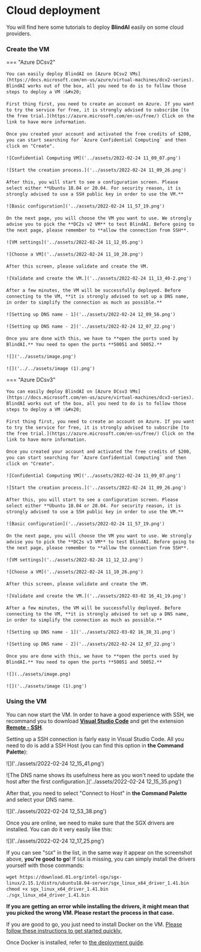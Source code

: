 # Cloud deployment

You will find here some tutorials to deploy **BlindAI** easily on some cloud providers.

### Create the VM

=== "Azure DCsv2"

    You can easily deploy BlindAI on [Azure DCsv2 VMs](https://docs.microsoft.com/en-us/azure/virtual-machines/dcv2-series). BlindAI works out of the box, all you need to do is to follow those steps to deploy a VM :&#x20;

    First thing first, you need to create an account on Azure. If you want to try the service for free, it is strongly advised to subscribe [to the free trial.](https://azure.microsoft.com/en-us/free/) Click on the link to have more information.

    Once you created your account and activated the free credits of $200, you can start searching for `Azure Confidential Computing` and then click on "Create".

    ![Confidential Computing VM]('../assets/2022-02-24 11_09_07.png')

    ![Start the creation process.]('../assets/2022-02-24 11_09_26.png')

    After this, you will start to see a configuration screen. Please select either **Ubuntu 18.04 or 20.04. For security reason, it is strongly advised to use a SSH public key in order to use the VM.**

    ![Basic configuration]('../assets/2022-02-24 11_57_19.png')

    On the next page, you will choose the VM you want to use. We strongly advise you to pick the **DC2s v2 VM** to test BlindAI. Before going to the next page, please remember to **allow the connection from SSH**.

    ![VM settings]('../assets/2022-02-24 11_12_05.png')

    ![Choose a VM]('../assets/2022-02-24 11_10_20.png')

    After this screen, please validate and create the VM.

    ![Validate and create the VM.]('../assets/2022-02-24 11_13_40-2.png')

    After a few minutes, the VM will be successfully deployed. Before connecting to the VM, **it is strongly advised to set up a DNS name, in order to simplify the connection as much as possible.**

    ![Setting up DNS name - 1]('../assets/2022-02-24 12_09_56.png')

    ![Setting up DNS name - 2]('../assets/2022-02-24 12_07_22.png')
    
    Once you are done with this, we have to **open the ports used by BlindAI.** You need to open the ports **50051 and 50052.**

    ![]('../assets/image.png')

    ![]('../../assets/image (1).png')


=== "Azure DCsv3"

    You can easily deploy BlindAI on [Azure DCsv3 VMs](https://docs.microsoft.com/en-us/azure/virtual-machines/dcv3-series). BlindAI works out of the box, all you need to do is to follow those steps to deploy a VM :&#x20;

    First thing first, you need to create an account on Azure. If you want to try the service for free, it is strongly advised to subscribe [to the free trial.](https://azure.microsoft.com/en-us/free/) Click on the link to have more information.

    Once you created your account and activated the free credits of $200, you can start searching for `Azure Confidential Computing` and then click on "Create".

    ![Confidential Computing VM]('../assets/2022-02-24 11_09_07.png')

    ![Start the creation process.]('../assets/2022-02-24 11_09_26.png')

    After this, you will start to see a configuration screen. Please select either **Ubuntu 18.04 or 20.04. For security reason, it is strongly advised to use a SSH public key in order to use the VM.**

    ![Basic configuration]('../assets/2022-02-24 11_57_19.png')

    On the next page, you will choose the VM you want to use. We strongly advise you to pick the **DC2s v3 VM** to test BlindAI. Before going to the next page, please remember to **allow the connection from SSH**.

    ![VM settings]('../assets/2022-02-24 11_12_12.png')

    ![Choose a VM]('../assets/2022-02-24 11_10_26.png')

    After this screen, please validate and create the VM.

    ![Validate and create the VM.]('../assets/2022-03-02 16_41_19.png')

    After a few minutes, the VM will be successfully deployed. Before connecting to the VM, **it is strongly advised to set up a DNS name, in order to simplify the connection as much as possible.**

    ![Setting up DNS name - 1]('../assets/2022-03-02 16_38_31.png')

    ![Setting up DNS name - 2]('../assets/2022-02-24 12_07_22.png')

    Once you are done with this, we have to **open the ports used by BlindAI.** You need to open the ports **50051 and 50052.**

    ![](../assets/image.png)

    ![]('../assets/image (1).png')

### Using the VM

You can now start the VM. In order to have a good experience with SSH, we recommand you to download [**Visual Studio Code**](https://code.visualstudio.com/) and get the extension [**Remote - SSH**](https://marketplace.visualstudio.com/items?itemName=ms-vscode-remote.remote-ssh).

Setting up a SSH connection is fairly easy in Visual Studio Code. All you need to do is add a SSH Host (you can find this option in **the Command Palette**):&#x20;

![]('../assets/2022-02-24 12_15_41.png')

![The DNS name shows its usefulness here as you won't need to update the host after the first configuration.]('../assets/2022-02-24 12_15_35.png')

After that, you need to select "Connect to Host" in **the Command Palette** and select your DNS name.

![]('../assets/2022-02-24 12_53_38.png')

Once you are online, we need to make sure that the SGX drivers are installed. You can do it very easily like this:&#x20;

![]('../assets/2022-02-24 12_17_25.png')

If you can see "`SGX`" in the list, in the same way it appear on the screenshot above, **you're good to go**! If `SGX` is missing, you can simply install the drivers yourself with those commands:&#x20;

```
wget https://download.01.org/intel-sgx/sgx-linux/2.15.1/distro/ubuntu18.04-server/sgx_linux_x64_driver_1.41.bin
chmod +x sgx_linux_x64_driver_1.41.bin
./sgx_linux_x64_driver_1.41.bin
```

**If you are getting an error while installing the drivers, it might mean that you picked the wrong VM. Please restart the process in that case.**

If you are good to go, you just need to install Docker on the VM. [Please follow these instructions to get started quickly. ](https://docs.docker.com/engine/install/ubuntu/#install-using-the-repository)

Once Docker is installed, refer to [the deployment guide](deploy-on-premise.md).
